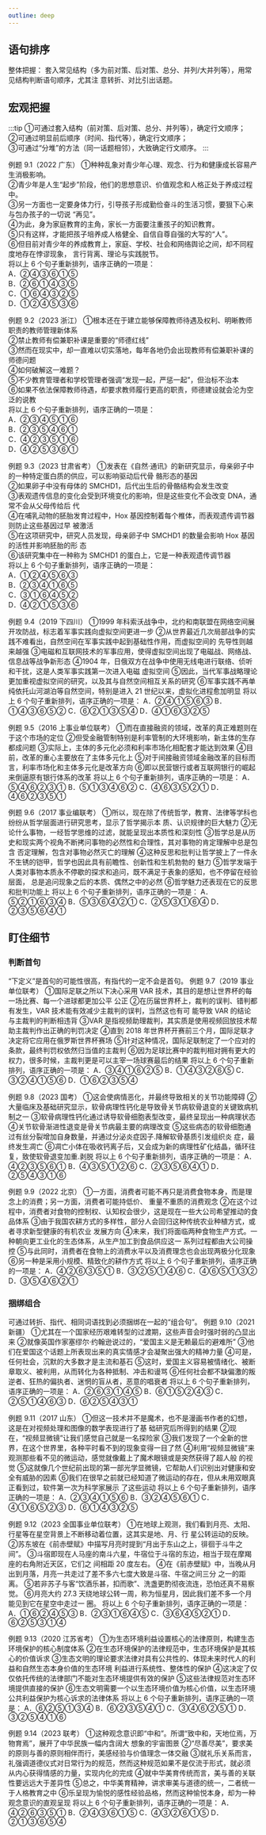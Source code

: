 ```yaml
---
outline: deep
---
```


## 语句排序
整体把握：
套入常见结构（多为前对策、后对策、总分、并列/大并列等），用常见结构判断语句顺序，尤其注
意转折、对比引出话题。

## 宏观把握
:::tip
①可通过套入结构（前对策、后对策、总分、并列等），确定行文顺序；  
②可通过明显前后顺序（时间、指代等），确定行文顺序；  
③可通过“分堆”的方法（同一话题相邻），大致确定行文顺序。
:::

例题 9.1（2022 广东）
①种种乱象对青少年心理、观念、行为和健康成长容易产生消极影响。  
②青少年是人生“起步”阶段，他们的思想意识、价值观念和人格正处于养成过程中。  
③另一方面也一定要身体力行，引导孩子形成勤俭奋斗的生活习惯，要狠下心来与包办孩子的一切说
“再见”。  
④为此，身为家庭教育的主角，家长一方面要注重孩子的知识教育。  
⑤只有这样，才能把孩子培养成人格健全、自信自尊自强的大写的“人”。  
⑥但目前对青少年的养成教育上，家庭、学校、社会和网络舆论之间，却不同程度地存在悖谬现象，
言行背离、理论与实践脱节。  
将以上 6 个句子重新排列，语序正确的一项是：  
A．②④③⑥①⑤  
B．②⑥①④③⑤  
C．①⑥④③②⑤  
D．①②④⑤③⑥  

例题 9.2（2023 浙江）
①根本还在于建立能够保障教师待遇及权利、明晰教师职责的教师管理新体系  
②禁止教师有偿兼职补课是重要的“师德红线”  
③然而在现实中，却一直难以切实落地，每年各地仍会出现教师有偿兼职补课的师德问题  
④如何破解这一难题？  
⑤不少教育管理者和学校管理者强调“发现一起，严惩一起”，但治标不治本  
⑥如果不依法保障教师待遇，却要求教师履行更高的职责，师德建设就会沦为空泛的说教  
将以上 6 个句子重新排列，语序正确的一项是：  
A．②③④⑤①⑥  
B．②③⑤④⑥①  
C．④②③⑤①⑥  
D．④②⑤③⑥①  

例题 9.3（2023 甘肃省考）
①发表在《自然·通讯》的新研究显示，母亲卵子中的一种特定蛋白质的供应，可以影响驱动后代骨
骼形态的基因  
②如果卵子中没有母体的 SMCHD1，后代出生后的骨骼结构会发生改变  
③表观遗传信息的变化会受到环境变化的影响，但是这些变化不会改变
DNA，通常不会从父母传给后
代  
④在哺乳动物的胚胎发育过程中，Hox 基因控制着每个椎体，而表观遗传调节器则防止这些基因过早
被激活  
⑤在这项研究中，研究人员发现，母亲卵子中 SMCHD1 的数量会影响 Hox 基因的活性并影响胚胎的形
态  
⑥该研究集中在一种称为 SMCHD1 的蛋白上，它是一种表观遗传调节器  
将以上 6 个句子重新排列，语序正确的一项是：  
A．①②④⑤⑥③  
B．②③④①⑥⑤  
C．③①⑥④⑤②  
D．④②①⑤③⑥  

例题 9.4（2019 下四川）
①1999 年科索沃战争中，北约和南联盟在网络空间展开攻防战，标志着军事实践向虚拟空间更进一步
②从世界最近几次局部战争的实践不难看出，自然空间在军事实践中起到基础性作用，而虚拟空间的
先导性则越来越强
③电磁和互联网技术的军事应用，使得虚拟空间出现了电磁战、网络战、信息战等战争新形态
④1904 年，日俄双方在战争中使用无线电进行联络、侦听和干扰，这是人类军事实践第一次进入电磁
虚拟空间
⑤因此，当代军事战略理论更加重视虚拟空间的研究，以及其与自然空间相互关系的研究
⑥军事实践不再单纯依托山河湖泊等自然空间，特别是进入 21 世纪以来，虚拟化进程愈加明显
将以上 6 个句子重新排列，语序正确的一项是：
A．②④①⑤⑥③
B．①④③⑥⑤②
C．⑥②①③⑤④
D．④①⑥③②⑤

例题 9.5（2016 上事业单位联考）
①而在直接融资的领域，改革的真正难题则在于这个市场的定位
②但受金融管制特别是利率管制的大环境影响，新主体的生存都成问题
③实际上，主体的多元化必须和利率市场化相配套才能达到效果
④目前，改革的重心主要放在了主体多元化上
⑤对于间接融资领域金融改革的目标而言，利率市场化和主体多元化是改革方向
⑥即以民营银行或者互联网银行的崛起来倒逼原有银行体系的改革
将以上 6 个句子重新排列，语序正确的一项是：
A．⑤④⑥②③①
B．⑤①③④⑥②
C．④⑥③⑤②①
D．④⑥②③⑤①

例题 9.6（2017 事业编联考）
①所以，现在除了传统哲学，教育、法律等学科也纷纷从哲学层面进行研究思考，显示了哲学揭示本
质、认识规律的巨大魅力
②无论什么事物，一经哲学思维的过滤，就能呈现出本质性和深刻性
③哲学总是从历史和现实两个视角不断拷问事物的必然性和合理性，其对事物的肯定理解中总是包含
否定理解，包含对事物必然灭亡的理解
④这种反思和批判让哲学披上了一件永不生锈的铠甲，哲学也因此具有前瞻性、创新性和生机勃勃的
魅力
⑤哲学发端于人类对事物本质永不停歇的探求和追问，既不满足于表象的感知，也不停留在经验层面，
总是追问现象之后的本质、偶然之中的必然
⑥哲学魅力还表现在它的反思和批判功能上
将以上 6 个句子重新排列，语序正确的一项是：
A．⑤②①⑥③④
B．⑤③⑥④②①
C．②⑤③①⑥④
D．②③⑤⑥④①

## 盯住细节
### 判断首句
“下定义”是首句的可能性很高，有指代的一定不会是首句。
例题 9.7（2019 事业单位联考）
①国际足联之所以下决心采用 VAR 技术，其目的是想让世界杯的每一场比赛、每一个进球都更加公平
公正
②在历届世界杯上，裁判的误判、错判都有发生，VAR 技术能有效减少主裁判的误判，当然这也有可
能导致 VAR 的结论与主裁判的判断相违背
③VAR 是指视频助理裁判，其实质是使用视频回放技术帮助主裁判作出正确的判罚决定
④直到 2018 年世界杯开赛前三个月，国际足联才决定将它应用在俄罗斯世界杯赛场
⑤针对这种情况，国际足联制定了一个应对的条款，最终判罚权依然归当值的主裁判
⑥因为足球比赛中的裁判相对拥有更大的权力，很多时候，主裁判更是可以主宰一场球赛最后的结果
将以上 6 个句子重新排列，语序正确的一项是：
A．③④①⑥②⑤
B．①④③②⑥⑤
C．③②④①⑤⑥
D．①⑥②③⑤④

例题 9.8（2023 国考）
①这会使病情恶化，并最终导致相关的关节功能障碍
②大量临床及基础研究显示，软骨病理性钙化是导致骨关节病软骨退变的关键致病机制之一
③软骨病理性钙化通过诱导软骨细胞表型改变，最终呈现出一种病理状态
④关节软骨渐进性退变是骨关节病最主要的病理改变
⑤这些病态的软骨细胞通过有丝分裂增加自身数量，并通过分泌炎症因子.降解软骨基质引发组织炎
症，最终发生凋亡
⑥凋亡小体在吸收钙离子后，又会成为新的病理性矿化结晶，循环往复，致使软骨退变加重.剥脱
将以上 6 个句子重新排列，语序正确的一项是：
A．④②③⑤⑥①
B．④③⑤①②⑥
C．②③⑤⑥④①
D．②⑤④③①⑥

例题 9.9（2022 北京）
①一方面，消费者可能不再只是消费食物本身，而是理念上的消费；另一方面，消费者可能持低价、
重量不重质的消费观念
②在这个过程中，消费者对食物的控制权、认知权会很少，这是现在一些大公司希望推动的食品体系
③由于我国农耕方式的多样性，部分人会回归这种传统农业种植方式，或者寻求新型健康的有机农业
发展方向
④未来，我们将面临两种食物生产方式。一种朝向更工业化的生态体系，从生产加工到食品供应这一
系列过程都由大公司操控
⑤与此同时，消费者在食物上的消费水平以及消费理念也会出现两极分化现象
⑥另一种是采用小规模、精致化的耕作方式
将以上 6 个句子重新排列，语序正确的一项是：
A．④②⑥③⑤①
B．③②⑤①④⑥
C．④⑥⑤①③②
D．③⑤④⑥②①

### 捆绑组合
可通过转折、指代、相同词语找到必须捆绑在一起的“组合句”。
例题 9.10（2021 新疆）
①尤其在一个国家经历艰难转型的过渡期，这些声音会时强时弱的凸显出来
②就像英国作家塞缪尔·约翰逊说过的，“爱国主义是无赖最后的避难所”
③他们在爱国这个话题上所表现出来的真实情感才会凝聚出强大的精神力量
④可是，任何社会，沉默的大多数才是主流和基石
⑤这时，爱国主义容易被情绪化、被断章取义、被利用，从而转化为各种抵制、冲击和谩骂
⑥任何社会都不缺偏激的叛逆者、狂热的偏执者、迷惘的盲从者，恶意的唱衰者
将以上 6 个句子重新排列，语序正确的一项是：
A．②⑥③①④⑤
B．⑥①⑤②④③
C．②⑤①④⑥③
D．⑥②⑤④③①

例题 9.11（2017 山东）
①但这一技术并不是魔术，也不是漫画书作者的幻想，这是在对视频处理和图像的数学表现进行了基
础研究后所得到的结果
②现在，“视频显微镜”让我们感觉自己就是一名探险家
③我们发现了一个全新的世界，在这个世界里，各种平时看不到的现象变得一目了然
④利用“视频显微镜”来观测那些看不见的微运动，感觉就像戴上了魔术眼镜或是突然获得了超人般
的视觉
⑤这就像几个世纪前出现的第一部光学显微镜，它帮助人们识别出对健康和安全有威胁的因素
⑥我们在很早之前就已经知道了微运动的存在，但从未用双眼真正看到过，软件第一次为科学家展示
了这些运动
将以上 6 个句子重新排列，语序正确的一项是：
A．②③④①⑤⑥
B．③②④⑤⑥①
C．④①⑥⑤②③
D．⑥①④③②⑤

例题 9.12（2023 全国事业单位联考）
①在地球上观测，我们看到月亮、太阳、行星等在星空背景上不断移动着位置，这其实是地、月、行
星公转运动的反映。
②苏东坡在《前赤壁赋》中描写月亮时提到“月出于东山之上，徘徊于斗牛之间”。
③斗宿即现在人马座的南斗六星，牛宿位于斗宿的东边，相当于现在摩羯座的右角附近天区，它们之
间相距 20 度左右。
④在《前赤壁赋》中，当晚从月出到月落，月亮一共走过了差不多六七度大致是斗宿、牛宿之间三分
之一的距离。
⑤若非苏子与客“饮酒乐甚，扣而歌”、洗盏更酌彻夜流连，恐怕还真不易察觉。
⑥月亮大约 27.3 天绕地球公转一周，称为恒星月，因此我们差不多一个月能见到它在星空中走过一
圈。
将以上 6 个句子重新排列，语序正确的一项是：
A．①⑥②④⑤③
B．②③①⑥④⑤
C．③⑥④⑤②①
D．⑥②⑤③①④

例题 9.13（2020 江苏省考）
①为生态环境利益设置核心的法律原则，构建生态环境保护的核心制度体系
②在生态环境保护的法律规范中，生态环境保护是其核心的价值诉求
③生态文明的理论要求法律对具有公共性的、体现未来时代人的利益和自然生态本身价值的生态环境
利益进行系统性、整体性的保护
④这决定了仅仅依托传统的法律部门不能对生态环境提供有效的保护
⑤这些法律规范对生态环境提供直接的保护
⑥生态文明需要一个以生态环境价值为核心价值，以生态环境公共利益保护为核心诉求的法律体系
将以上 6 个句子重新排列，语序正确的一项是：
A．⑥②⑤①③④
B．⑥②③⑤④①
C．③④⑥②⑤①
D．③②⑤④①⑥

例题 9.14（2023 联考）
①这种观念意识即“中和”。所谓“致中和，天地位焉，万物育焉”，展开了中华民族一幅内含阔大
想象的宇宙图景
②“尽善尽美”，要求美的原则与善的原则相伴而行，美感经验与价值理念一体交融
③就礼乐关系而言，礼强调道德仪式对日常行为的规范，然而这种规范如果不是仅流于形式，就必须
从内心获得情感的力量，实现内化的完成
④就中华美育传统而言，美与善的关联性要远远大于差异性
⑤总之，中华美育精神，讲求审美与道德的统一，二者统一于人格教育之中
⑥乐呈现为愉悦的感性经验品格，然而这种愉悦本身，却为一种观念意识的直观呈现
将以上 6 个句子重新排列，语序正确的一项是：
A．④②⑥③⑤①
B．②④③⑥①⑤
C．④③②⑥①⑤
D．②①③⑥⑤④